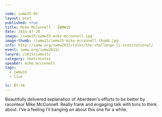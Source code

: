 ```yaml
---

code: iwmw15-05
layout: post
published: true
title: Mike McConnell - IWMW15
date: 2015-07-28
image: /iwmw15/iwmw15-mike-mcconnell.jpg
image-thumb: /iwmw15/iwmw15-mike-mcconnell-thumb.jpg
info: http://iwmw.org/iwmw2015/talks/the-challenge-is-institutional/
event: iwmw.org/iwmw2015/
lanyrd: /2015/iwmw15/
category: sketchnotes
speaker: mike_mcconnell
tags:
  - iwmw15
  - live

cc: BY-SA
---
```


Beautifully delivered explanation of Aberdeen's efforts to be better by raconteur Mike McConnell. Really frank and engaging talk with tons to think about. I've a feeling I'll banging on about this one for a while.
